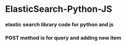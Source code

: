 # ElasticSearch-Python-JS

### elastic search library code for python and js

### POST method is for query and adding new item
